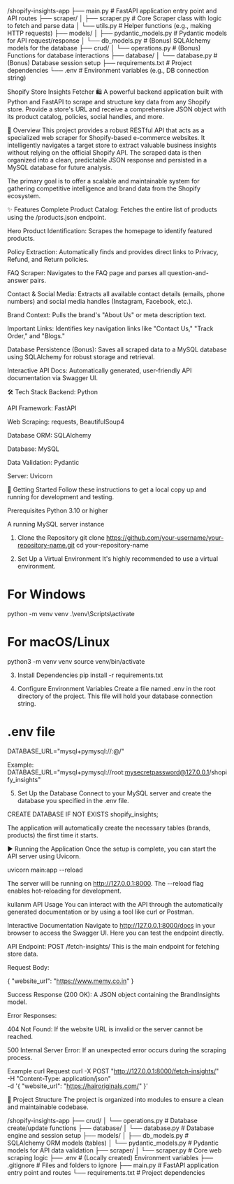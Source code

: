 /shopify-insights-app
├── main.py                 # FastAPI application entry point and API routes
├── scraper/
│   ├── scraper.py          # Core Scraper class with logic to fetch and parse data
│   └── utils.py            # Helper functions (e.g., making HTTP requests)
├── models/
│   ├── pydantic_models.py  # Pydantic models for API request/response
│   └── db_models.py        # (Bonus) SQLAlchemy models for the database
├── crud/
│   └── operations.py       # (Bonus) Functions for database interactions
├── database/
│   └── database.py         # (Bonus) Database session setup
├── requirements.txt        # Project dependencies
└── .env                    # Environment variables (e.g., DB connection string)


Shopify Store Insights Fetcher 🛍️
A powerful backend application built with Python and FastAPI to scrape and structure key data from any Shopify store. Provide a store's URL and receive a comprehensive JSON object with its product catalog, policies, social handles, and more.

🌟 Overview
This project provides a robust RESTful API that acts as a specialized web scraper for Shopify-based e-commerce websites. It intelligently navigates a target store to extract valuable business insights without relying on the official Shopify API. The scraped data is then organized into a clean, predictable JSON response and persisted in a MySQL database for future analysis.

The primary goal is to offer a scalable and maintainable system for gathering competitive intelligence and brand data from the Shopify ecosystem.

✨ Features
Complete Product Catalog: Fetches the entire list of products using the /products.json endpoint.

Hero Product Identification: Scrapes the homepage to identify featured products.

Policy Extraction: Automatically finds and provides direct links to Privacy, Refund, and Return policies.

FAQ Scraper: Navigates to the FAQ page and parses all question-and-answer pairs.

Contact & Social Media: Extracts all available contact details (emails, phone numbers) and social media handles (Instagram, Facebook, etc.).

Brand Context: Pulls the brand's "About Us" or meta description text.

Important Links: Identifies key navigation links like "Contact Us," "Track Order," and "Blogs."

Database Persistence (Bonus): Saves all scraped data to a MySQL database using SQLAlchemy for robust storage and retrieval.

Interactive API Docs: Automatically generated, user-friendly API documentation via Swagger UI.

🛠️ Tech Stack
Backend: Python

API Framework: FastAPI

Web Scraping: requests, BeautifulSoup4

Database ORM: SQLAlchemy

Database: MySQL

Data Validation: Pydantic

Server: Uvicorn

🚀 Getting Started
Follow these instructions to get a local copy up and running for development and testing.

Prerequisites
Python 3.10 or higher

A running MySQL server instance

1. Clone the Repository
git clone https://github.com/your-username/your-repository-name.git
cd your-repository-name

2. Set Up a Virtual Environment
It's highly recommended to use a virtual environment.

# For Windows
python -m venv venv
.\venv\Scripts\activate

# For macOS/Linux
python3 -m venv venv
source venv/bin/activate

3. Install Dependencies
pip install -r requirements.txt

4. Configure Environment Variables
Create a file named .env in the root directory of the project. This file will hold your database connection string.

# .env file
DATABASE_URL="mysql+pymysql://<user>:<password>@<host>/<dbname>"

Example:
DATABASE_URL="mysql+pymysql://root:mysecretpassword@127.0.0.1/shopify_insights"

5. Set Up the Database
Connect to your MySQL server and create the database you specified in the .env file.

CREATE DATABASE IF NOT EXISTS shopify_insights;

The application will automatically create the necessary tables (brands, products) the first time it starts.

▶️ Running the Application
Once the setup is complete, you can start the API server using Uvicorn.

uvicorn main:app --reload

The server will be running on http://127.0.0.1:8000. The --reload flag enables hot-reloading for development.

kullanım API Usage
You can interact with the API through the automatically generated documentation or by using a tool like curl or Postman.

Interactive Documentation
Navigate to http://127.0.0.1:8000/docs in your browser to access the Swagger UI. Here you can test the endpoint directly.

API Endpoint: POST /fetch-insights/
This is the main endpoint for fetching store data.

Request Body:

{
  "website_url": "https://www.memy.co.in"
}

Success Response (200 OK): A JSON object containing the BrandInsights model.

Error Responses:

404 Not Found: If the website URL is invalid or the server cannot be reached.

500 Internal Server Error: If an unexpected error occurs during the scraping process.

Example curl Request
curl -X POST "http://127.0.0.1:8000/fetch-insights/" \
-H "Content-Type: application/json" \
-d '{
  "website_url": "https://hairoriginals.com/"
}'

📂 Project Structure
The project is organized into modules to ensure a clean and maintainable codebase.

/shopify-insights-app
├── crud/
│   └── operations.py       # Database create/update functions
├── database/
│   └── database.py         # Database engine and session setup
├── models/
│   ├── db_models.py        # SQLAlchemy ORM models (tables)
│   └── pydantic_models.py  # Pydantic models for API data validation
├── scraper/
│   └── scraper.py          # Core web scraping logic
├── .env                    # (Locally created) Environment variables
├── .gitignore              # Files and folders to ignore
├── main.py                 # FastAPI application entry point and routes
└── requirements.txt        # Project dependencies
